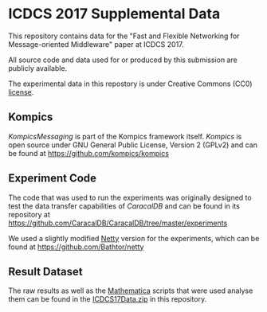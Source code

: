 # ICDCS 2017 Supplemental Data
This repository contains data for the "Fast and Flexible Networking for Message-oriented Middleware" paper at ICDCS 2017.

All source code and data used for or produced by this submission are publicly available.

The experimental data in this repostory is under Creative Commons (CC0) [license](https://cdn.rawgit.com/CaracalDB/ICDCS17/4463163c/LICENSE.html).

## Kompics
*KompicsMessaging* is part of the Kompics framework itself. *Kompics* is open source under GNU General Public License, Version 2 (GPLv2) and can be found at <https://github.com/kompics/kompics>

## Experiment Code
The code that was used to run the experiments was originally designed to test the data transfer capabilities of *CaracalDB* and can be found in its repository at <https://github.com/CaracalDB/CaracalDB/tree/master/experiments>

We used a slightly modified [Netty](https://netty.io/) version for the experiments, which can be found at <https://github.com/Bathtor/netty>

## Result Dataset
The raw results as well as the [Mathematica](http://www.wolfram.com/mathematica/) scripts that were used analyse them can be found in the [ICDCS17Data.zip](ICDCS17Data.zip) in this repository.